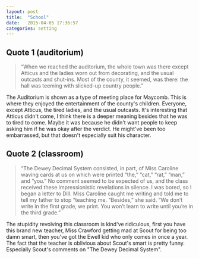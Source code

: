 ```yaml
---
layout: post
title:  "School"
date:   2015-04-05 17:36:57
categories: setting
---
```


## Quote 1 (auditorium)
> “When we reached the auditorium, the whole town was there except Atticus and the ladies worn out from decorating, and the usual outcasts and shut-ins. Most of the county, it seemed, was there: the hall was teeming with slicked-up country people.”

The Auditorium is shown as a type of meeting place for Maycomb. This is where they enjoyed the entertainment of the county's children. Everyone, except Atticus, the tired ladies, and the usual outcasts. It's interesting that Atticus didn't come, I think there is a deeper meaning besides that he was to tired to come. Maybe it was because he didn't want people to keep asking him if he was okay after the verdict. He might've been too embarrassed, but that doesn't especially suit his character.

## Quote 2 (classroom)
> “The Dewey Decimal System consisted, in part, of Miss Caroline waving cards at us on which were printed “the,” “cat,” “rat,” “man,” and “you.” No comment seemed to be expected of us, and the class received these impressionistic revelations in silence. I was bored, so I began a letter to Dill. Miss Caroline caught me writing and told me to tell my father to stop “teaching me. “Besides,” she said. “We don’t write in the first grade, we print. You won’t learn to write until you’re in the third grade.”

The stupidity revolving this classroom is kind've ridiculous, first you have this brand new teacher, Miss Crawford getting mad at Scout for being too damn smart, then you've got the Ewell kid who only comes in once a year. The fact that the teacher is oblivious about Scout's smart is pretty funny. Especially Scout's comments on "The Dewey Decimal System".
